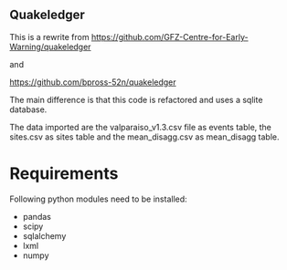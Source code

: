 Quakeledger
----------------


This is a rewrite from
https://github.com/GFZ-Centre-for-Early-Warning/quakeledger

and

https://github.com/bpross-52n/quakeledger


The main difference is that this code is refactored and uses a sqlite database.

The data imported are the valparaiso\_v1.3.csv file as events table,
the sites.csv as sites table and the
mean\_disagg.csv as mean\_disagg table.

# Requirements

Following python modules need to be installed:
- pandas
- scipy
- sqlalchemy
- lxml
- numpy
